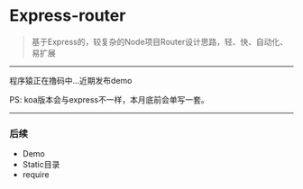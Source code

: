 # Express-router

> 基于Express的，较复杂的Node项目Router设计思路，轻、快、自动化、易扩展

---

程序猿正在撸码中...近期发布demo

PS: koa版本会与express不一样，本月底前会单写一套。

---

### 后续
- Demo
- Static目录
- require